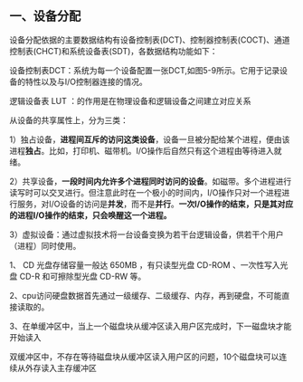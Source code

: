 



## 一、设备分配

设备分配依据的主要数据结构有设备控制表(DCT)、控制器控制表(COCT)、通道控制表(CHCT)和系统设备表(SDT)，各数据结构功能如下：

设备控制表DCT：系统为每一个设备配置一张DCT,如图5-9所示。它用于记录设备的特性以及与I/O控制器连接的情况。

逻辑设备表 LUT ：的作用是在物理设备和逻辑设备之间建立对应关系



从设备的共享属性上，分为三类：

1）独占设备，**进程间互斥的访问这类设备**，设备一旦被分配给某个进程，便由该进程**独占**。比如，打印机、磁带机。I/O操作后自然只有这个进程由等待进入就绪。

2）共享设备，**一段时间内允许多个进程同时访问的设备**。如磁带。多个进程进行读写时可以交叉进行。但注意此时在一个极小的时间内，I/O操作只对一个进程进行服务，对I/O设备的访问是**并发**，而不是**并行**。**一次I/O操作的结束，只是其对应的进程I/O操作的结束，只会唤醒这一个进程。**

3）虚拟设备：通过虚拟技术将一台设备变换为若干台逻辑设备，供若干个用户（进程）同时使用。



1、 CD 光盘存储容量一般达 650MB ，有只读型光盘 CD-ROM 、一次性写入光盘 CD-R 和可擦除型光盘 CD-RW 等。

2、cpu访问硬盘数据首先通过一级缓存、二级缓存、内存，再到硬盘，不可能直接读取的。

3、在单缓冲区中，当上一个磁盘块从缓冲区读入用户区完成时，下一磁盘块才能开始读入

双缓冲区中，不存在等待磁盘块从缓冲区读入用户区的问题，10个磁盘块可以连续从外存读入主存缓冲区



